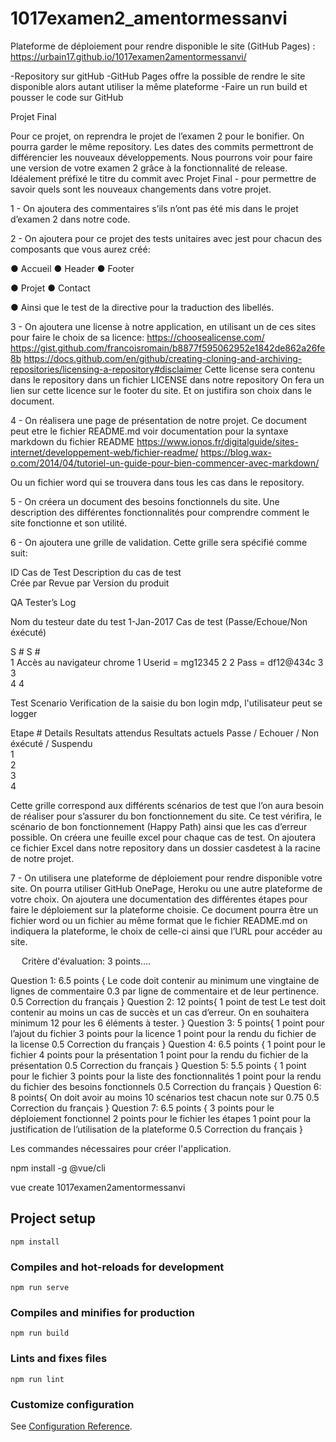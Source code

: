 # 1017examen2_amentormessanvi
Plateforme de déploiement pour rendre disponible le site (GitHub Pages) : https://urbain17.github.io/1017examen2amentormessanvi/

-Repository sur gitHub
-GitHub Pages offre la possible de rendre le site disponible alors autant utiliser la même plateforme
-Faire un run build et pousser le code sur GitHub


Projet Final

Pour ce projet, on reprendra le projet de l’examen 2 pour le bonifier.
On pourra garder le même repository.
Les dates des commits permettront de différencier les nouveaux développements.
Nous pourrons voir pour faire une version de votre examen 2 grâce à la fonctionnalité de release.
Idéalement préfixé le titre du commit avec Projet Final - pour permettre de savoir quels sont les nouveaux changements dans votre projet.

1 - On ajoutera des commentaires s’ils n’ont pas été mis dans le projet d’examen 2 dans notre code. 

2 - On ajoutera pour ce projet des tests unitaires avec jest pour chacun des composants que vous aurez créé:

●	Accueil
●	Header
●	Footer

●	Projet
●	Contact

●	Ainsi que le test de la directive pour la traduction des libellés.

3 - On ajoutera une license à notre application, en utilisant un de ces sites pour faire le choix de sa licence:
https://choosealicense.com/
https://gist.github.com/francoisromain/b8877f595062952e1842de862a26fe8b
https://docs.github.com/en/github/creating-cloning-and-archiving-repositories/licensing-a-repository#disclaimer
Cette license sera contenu dans le repository dans un fichier LICENSE dans notre repository
On fera un lien sur cette licence sur le footer du site. Et on justifira son choix dans le document.


4 - On réalisera une page de présentation de notre projet. Ce document peut etre le fichier README.md voir documentation pour la syntaxe markdown du fichier README
https://www.ionos.fr/digitalguide/sites-internet/developpement-web/fichier-readme/
https://blog.wax-o.com/2014/04/tutoriel-un-guide-pour-bien-commencer-avec-markdown/

Ou un fichier word qui se trouvera dans tous les cas dans le repository.



5 - On créera un document des besoins fonctionnels du site. Une description des différentes fonctionnalités pour comprendre comment le site fonctionne et son utilité.




6 - On ajoutera une grille de validation. Cette grille sera spécifié comme suit:


ID Cas de Test		Description du cas de test	
Crée par		Revue par		Version du produit	
										
QA Tester’s Log									
										
Nom du testeur		date du test	1-Jan-2017	Cas de test (Passe/Echoue/Non éxécuté)	
										
S #			S #		
1	Accès au navigateur chrome		1	Userid = mg12345
2			2	Pass = df12@434c
3			3	
4			4	
										
Test Scenario	Verification de la saisie du bon login mdp, l'utilisateur peut se logger									
										
Etape #	Details		Resultats attendus		Resultats actuels			Passe / Echouer / Non éxécuté / Suspendu		
1				
2				
3				
4				

Cette grille correspond aux différents scénarios de test que l’on aura besoin de réaliser pour s’assurer du bon fonctionnement du site. Ce test vérifira, le scénario de bon fonctionnement (Happy Path) ainsi que les cas d’erreur possible. On créera une feuille excel pour chaque cas de test. On ajoutera ce fichier Excel dans notre repository dans un dossier casdetest à la racine de notre projet.


7 - On utilisera une plateforme de déploiement pour rendre disponible votre site. On pourra utiliser GitHub OnePage, Heroku ou une autre plateforme de votre choix.
On ajoutera une documentation des différentes étapes pour faire le déploiement sur la plateforme choisie. Ce document pourra être un fichier word ou un fichier au même format que le fichier README.md on indiquera la plateforme, le choix de celle-ci ainsi que l’URL pour accéder au site.

 
Critère d'évaluation:
3 points....

Question 1:
6.5 points {
	Le code doit contenir au minimum une vingtaine de lignes de commentaire 0.3 par ligne de commentaire et de leur pertinence.
	0.5 Correction du français
}
Question 2:
12 points{
	1 point de test
Le test doit contenir au moins un cas de succès et un cas d’erreur.
On en souhaitera minimum 12 pour les 6 éléments à tester.
}
Question 3:
5 points{
	1 point pour l’ajout du fichier
	3 points pour la licence
1 point pour la rendu du fichier de la license
0.5 Correction du français
}
Question 4:
6.5 points {
	1 point pour le fichier
	4 points pour la présentation
1 point pour la rendu du fichier de la présentation
	0.5 Correction du français
}
Question 5:
5.5 points {
	1 point pour le fichier
	3 points pour la liste des fonctionnalités
	1 point pour la rendu du fichier des besoins fonctionnels
	0.5 Correction du français
}
Question 6:
8 points{
	On doit avoir au moins 10 scénarios test chacun note sur 0.75
	0.5 Correction du français
}
Question 7:
6.5 points {
	3 points pour le déploiement fonctionnel
2 points pour le fichier les étapes
1 point pour la justification de l’utilisation de la plateforme
	0.5 Correction du français
}


Les commandes nécessaires pour créer l'application.

npm install -g @vue/cli

vue create 1017examen2amentormessanvi

## Project setup
```
npm install
```

### Compiles and hot-reloads for development
```
npm run serve
```

### Compiles and minifies for production
```
npm run build
```

### Lints and fixes files
```
npm run lint
```

### Customize configuration
See [Configuration Reference](https://cli.vuejs.org/config/).
